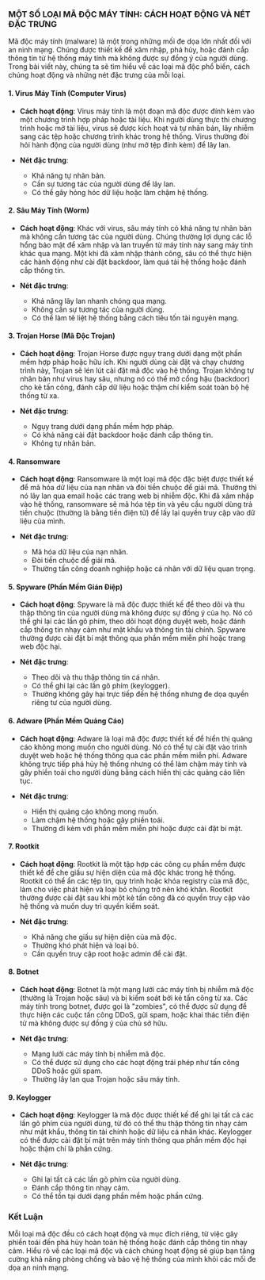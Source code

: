 ### MỘT SỐ LOẠI MÃ ĐỘC MÁY TÍNH: CÁCH HOẠT ĐỘNG VÀ NÉT ĐẶC TRƯNG

Mã độc máy tính (malware) là một trong những mối đe dọa lớn nhất đối với an ninh mạng. Chúng được thiết kế để xâm nhập, phá hủy, hoặc đánh cắp thông tin từ hệ thống máy tính mà không được sự đồng ý của người dùng. Trong bài viết này, chúng ta sẽ tìm hiểu về các loại mã độc phổ biến, cách chúng hoạt động và những nét đặc trưng của mỗi loại.

#### 1. **Virus Máy Tính (Computer Virus)**

- **Cách hoạt động**: Virus máy tính là một đoạn mã độc được đính kèm vào một chương trình hợp pháp hoặc tài liệu. Khi người dùng thực thi chương trình hoặc mở tài liệu, virus sẽ được kích hoạt và tự nhân bản, lây nhiễm sang các tệp hoặc chương trình khác trong hệ thống. Virus thường đòi hỏi hành động của người dùng (như mở tệp đính kèm) để lây lan.

- **Nét đặc trưng**:
  - Khả năng tự nhân bản.
  - Cần sự tương tác của người dùng để lây lan.
  - Có thể gây hỏng hóc dữ liệu hoặc làm chậm hệ thống.

#### 2. **Sâu Máy Tính (Worm)**

- **Cách hoạt động**: Khác với virus, sâu máy tính có khả năng tự nhân bản mà không cần tương tác của người dùng. Chúng thường lợi dụng các lỗ hổng bảo mật để xâm nhập và lan truyền từ máy tính này sang máy tính khác qua mạng. Một khi đã xâm nhập thành công, sâu có thể thực hiện các hành động như cài đặt backdoor, làm quá tải hệ thống hoặc đánh cắp thông tin.

- **Nét đặc trưng**:
  - Khả năng lây lan nhanh chóng qua mạng.
  - Không cần sự tương tác của người dùng.
  - Có thể làm tê liệt hệ thống bằng cách tiêu tốn tài nguyên mạng.

#### 3. **Trojan Horse (Mã Độc Trojan)**

- **Cách hoạt động**: Trojan Horse được ngụy trang dưới dạng một phần mềm hợp pháp hoặc hữu ích. Khi người dùng cài đặt và chạy chương trình này, Trojan sẽ lén lút cài đặt mã độc vào hệ thống. Trojan không tự nhân bản như virus hay sâu, nhưng nó có thể mở cổng hậu (backdoor) cho kẻ tấn công, đánh cắp dữ liệu hoặc thậm chí kiểm soát toàn bộ hệ thống từ xa.

- **Nét đặc trưng**:
  - Ngụy trang dưới dạng phần mềm hợp pháp.
  - Có khả năng cài đặt backdoor hoặc đánh cắp thông tin.
  - Không tự nhân bản.

#### 4. **Ransomware**

- **Cách hoạt động**: Ransomware là một loại mã độc đặc biệt được thiết kế để mã hóa dữ liệu của nạn nhân và đòi tiền chuộc để giải mã. Thường thì nó lây lan qua email hoặc các trang web bị nhiễm độc. Khi đã xâm nhập vào hệ thống, ransomware sẽ mã hóa tệp tin và yêu cầu người dùng trả tiền chuộc (thường là bằng tiền điện tử) để lấy lại quyền truy cập vào dữ liệu của mình.

- **Nét đặc trưng**:
  - Mã hóa dữ liệu của nạn nhân.
  - Đòi tiền chuộc để giải mã.
  - Thường tấn công doanh nghiệp hoặc cá nhân với dữ liệu quan trọng.

#### 5. **Spyware (Phần Mềm Gián Điệp)**

- **Cách hoạt động**: Spyware là mã độc được thiết kế để theo dõi và thu thập thông tin của người dùng mà không được sự đồng ý của họ. Nó có thể ghi lại các lần gõ phím, theo dõi hoạt động duyệt web, hoặc đánh cắp thông tin nhạy cảm như mật khẩu và thông tin tài chính. Spyware thường được cài đặt bí mật thông qua phần mềm miễn phí hoặc trang web độc hại.

- **Nét đặc trưng**:
  - Theo dõi và thu thập thông tin cá nhân.
  - Có thể ghi lại các lần gõ phím (keylogger).
  - Thường không gây hại trực tiếp đến hệ thống nhưng đe dọa quyền riêng tư của người dùng.

#### 6. **Adware (Phần Mềm Quảng Cáo)**

- **Cách hoạt động**: Adware là loại mã độc được thiết kế để hiển thị quảng cáo không mong muốn cho người dùng. Nó có thể tự cài đặt vào trình duyệt web hoặc hệ thống thông qua các phần mềm miễn phí. Adware không trực tiếp phá hủy hệ thống nhưng có thể làm chậm máy tính và gây phiền toái cho người dùng bằng cách hiển thị các quảng cáo liên tục.

- **Nét đặc trưng**:
  - Hiển thị quảng cáo không mong muốn.
  - Làm chậm hệ thống hoặc gây phiền toái.
  - Thường đi kèm với phần mềm miễn phí hoặc được cài đặt bí mật.

#### 7. **Rootkit**

- **Cách hoạt động**: Rootkit là một tập hợp các công cụ phần mềm được thiết kế để che giấu sự hiện diện của mã độc khác trong hệ thống. Rootkit có thể ẩn các tệp tin, quy trình hoặc khóa registry của mã độc, làm cho việc phát hiện và loại bỏ chúng trở nên khó khăn. Rootkit thường được cài đặt sau khi một kẻ tấn công đã có quyền truy cập vào hệ thống và muốn duy trì quyền kiểm soát.

- **Nét đặc trưng**:
  - Khả năng che giấu sự hiện diện của mã độc.
  - Thường khó phát hiện và loại bỏ.
  - Cần quyền truy cập root hoặc admin để cài đặt.

#### 8. **Botnet**

- **Cách hoạt động**: Botnet là một mạng lưới các máy tính bị nhiễm mã độc (thường là Trojan hoặc sâu) và bị kiểm soát bởi kẻ tấn công từ xa. Các máy tính trong botnet, được gọi là "zombies", có thể được sử dụng để thực hiện các cuộc tấn công DDoS, gửi spam, hoặc khai thác tiền điện tử mà không được sự đồng ý của chủ sở hữu.

- **Nét đặc trưng**:
  - Mạng lưới các máy tính bị nhiễm mã độc.
  - Có thể được sử dụng cho các hoạt động trái phép như tấn công DDoS hoặc gửi spam.
  - Thường lây lan qua Trojan hoặc sâu máy tính.

#### 9. **Keylogger**

- **Cách hoạt động**: Keylogger là mã độc được thiết kế để ghi lại tất cả các lần gõ phím của người dùng, từ đó có thể thu thập thông tin nhạy cảm như mật khẩu, thông tin tài chính hoặc dữ liệu cá nhân khác. Keylogger có thể được cài đặt bí mật trên máy tính thông qua phần mềm độc hại hoặc thậm chí là phần cứng.

- **Nét đặc trưng**:
  - Ghi lại tất cả các lần gõ phím của người dùng.
  - Đánh cắp thông tin nhạy cảm.
  - Có thể tồn tại dưới dạng phần mềm hoặc phần cứng.

### Kết Luận

Mỗi loại mã độc đều có cách hoạt động và mục đích riêng, từ việc gây phiền toái đến phá hủy hoàn toàn hệ thống hoặc đánh cắp thông tin nhạy cảm. Hiểu rõ về các loại mã độc và cách chúng hoạt động sẽ giúp bạn tăng cường khả năng phòng chống và bảo vệ hệ thống của mình khỏi các mối đe dọa an ninh mạng.
